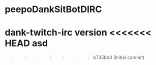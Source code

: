 # peepoDankSitBotDIRC
dank-twitch-irc version
<<<<<<< HEAD
asd
=======
>>>>>>> b735bb0 (Initial commit)
